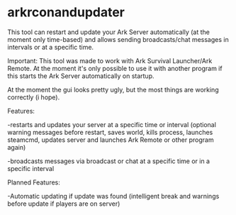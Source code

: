 # arkrconandupdater
This tool can restart and update your Ark Server automatically (at the moment only time-based) and allows sending broadcasts/chat messages in intervals or at a specific time.

Important: This tool was made to work with Ark Survival Launcher/Ark Remote. At the moment it's only possible to use it with another program if this starts the Ark Server automatically on startup.

At the moment the gui looks pretty ugly, but the most things are working correctly (i hope).

Features:

  -restarts and updates your server at a specific time or interval (optional warning messages before restart, saves world, kills process, launches steamcmd, updates server and launches Ark Remote or other program again)
  
  -broadcasts messages via broadcast or chat at a specific time or in a specific interval
  
  Planned Features:
  
  
  -Automatic updating if update was found (intelligent break and warnings before update if players are on server)
